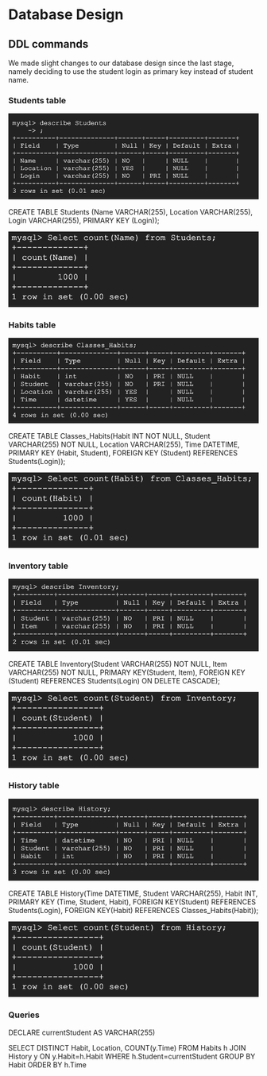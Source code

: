 # Database Design

## DDL commands 

We made slight changes to our database design since the last stage, namely deciding to use the student login as primary key instead of student name.

### Students table

![Students table](./images/students.png)

CREATE TABLE Students (Name VARCHAR(255), Location VARCHAR(255), Login VARCHAR(255), PRIMARY KEY (Login));

![Students count](./images/StudentsCount.png)

### Habits table

![Habits table](./images/habits.png)

CREATE TABLE Classes_Habits(Habit INT NOT NULL, Student VARCHAR(255) NOT NULL, Location VARCHAR(255), Time DATETIME, PRIMARY KEY (Habit, Student), FOREIGN KEY (Student) REFERENCES Students(Login));

![Habits count](./images/Classes_HabitsCount.png)

### Inventory table

![Inventory table](./images/inventory.png)

CREATE TABLE Inventory(Student VARCHAR(255) NOT NULL, Item VARCHAR(255) NOT NULL, PRIMARY KEY(Student, Item), FOREIGN KEY (Student) REFERENCES Students(Login) ON DELETE CASCADE);

![Inventory count](./images/InventoryCount.png)

### History table

![History table](./images/history.png)

CREATE TABLE History(Time DATETIME, Student VARCHAR(255), Habit INT, PRIMARY KEY (Time, Student, Habit), FOREIGN KEY(Student) REFERENCES Students(Login), FOREIGN KEY(Habit)
REFERENCES Classes_Habits(Habit));

![History count](./images/HistoryCount.png)

### Queries

DECLARE currentStudent AS VARCHAR(255)

SELECT DISTINCT Habit, Location, COUNT(y.Time)
FROM Habits h JOIN History y ON y.Habit=h.Habit
WHERE h.Student=currentStudent
GROUP BY Habit
ORDER BY h.Time


